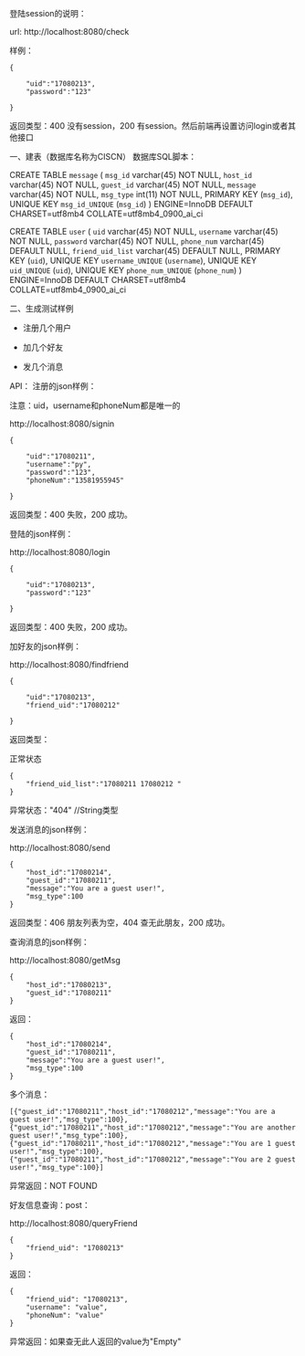 登陆session的说明：

url: http://localhost:8080/check

样例：

    {
    
    	"uid":"17080213",    	
    	"password":"123"
    	
    }

返回类型：400 没有session，200 有session。然后前端再设置访问login或者其他接口




一、建表（数据库名称为CISCN）
数据库SQL脚本：
  
CREATE TABLE `message` (
     `msg_id` varchar(45) NOT NULL,
     `host_id` varchar(45) NOT NULL,
     `guest_id` varchar(45) NOT NULL,
     `message` varchar(45) NOT NULL,
     `msg_type` int(11) NOT NULL,
     PRIMARY KEY (`msg_id`),
     UNIQUE KEY `msg_id_UNIQUE` (`msg_id`)
   ) ENGINE=InnoDB DEFAULT CHARSET=utf8mb4 COLLATE=utf8mb4_0900_ai_ci
   
CREATE TABLE `user` (
     `uid` varchar(45) NOT NULL,
     `username` varchar(45) NOT NULL,
     `password` varchar(45) NOT NULL,
     `phone_num` varchar(45) DEFAULT NULL,
     `friend_uid_list` varchar(45) DEFAULT NULL,
     PRIMARY KEY (`uid`),
     UNIQUE KEY `username_UNIQUE` (`username`),
     UNIQUE KEY `uid_UNIQUE` (`uid`),
     UNIQUE KEY `phone_num_UNIQUE` (`phone_num`)
   ) ENGINE=InnoDB DEFAULT CHARSET=utf8mb4 COLLATE=utf8mb4_0900_ai_ci

二、生成测试样例

- 注册几个用户

- 加几个好友

- 发几个消息

API：
注册的json样例：

注意：uid，username和phoneNum都是唯一的

http://localhost:8080/signin

    {
    
    	"uid":"17080211",    	
    	"username":"py",    	
    	"password":"123",    	
    	"phoneNum":"13581955945"
    	
    }

返回类型：400 失败，200 成功。

登陆的json样例：


http://localhost:8080/login

    {
    
    	"uid":"17080213",    	
    	"password":"123"
    	
    }

返回类型：400 失败，200 成功。

加好友的json样例：

http://localhost:8080/findfriend

    {
    
	    "uid":"17080213",	    
    	"friend_uid":"17080212"
    	
    }

返回类型：

正常状态

    {
        "friend_uid_list":"17080211 17080212 "
    }
异常状态："404" //String类型
    
发送消息的json样例：

http://localhost:8080/send

    {
    	"host_id":"17080214",
    	"guest_id":"17080211",
    	"message":"You are a guest user!",
    	"msg_type":100
    }

返回类型：406 朋友列表为空，404 查无此朋友，200 成功。
    
查询消息的json样例：

http://localhost:8080/getMsg

    {
    	"host_id":"17080213",
    	"guest_id":"17080211"
    }

返回：

    {
        "host_id":"17080214",
	    "guest_id":"17080211",
    	"message":"You are a guest user!",
    	"msg_type":100
    }
    
多个消息：

    [{"guest_id":"17080211","host_id":"17080212","message":"You are a guest user!","msg_type":100},{"guest_id":"17080211","host_id":"17080212","message":"You are another guest user!","msg_type":100},{"guest_id":"17080211","host_id":"17080212","message":"You are 1 guest user!","msg_type":100},{"guest_id":"17080211","host_id":"17080212","message":"You are 2 guest user!","msg_type":100}]
    
异常返回：NOT FOUND
    
好友信息查询：post：

http://localhost:8080/queryFriend

    {
        "friend_uid": "17080213"
    }

返回：

    {
        "friend_uid": "17080213",
        "username": "value",
        "phoneNum": "value"
    }

异常返回：如果查无此人返回的value为"Empty"